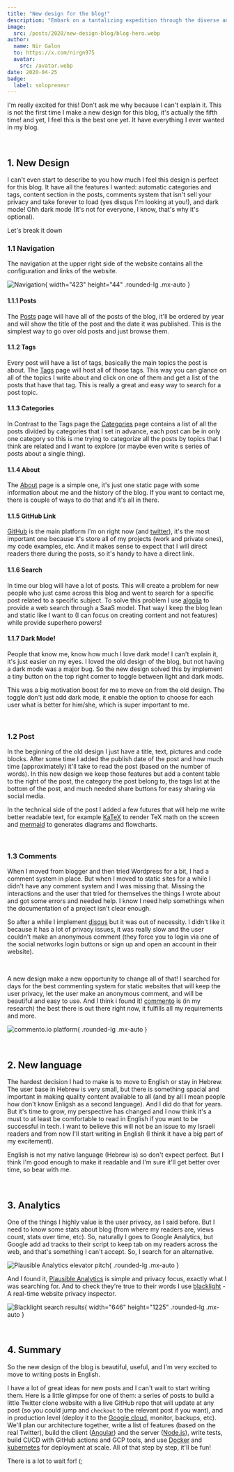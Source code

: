 ```yaml
---
title: "New design for the blog!"
description: "Embark on a tantalizing expedition through the diverse and enchanting flavors of Asia "
image:
  src: /posts/2020/new-design-blog/blog-hero.webp
author:
  name: Nir Galon
  to: https://x.com/nirgn975
  avatar:
    src: /avatar.webp
date: 2020-04-25
badge:
  label: solopreneur
---
```


I'm really excited for this! Don't ask me why because I can't explain it. This is not the first time I make a new design for this blog, it's actually the fifth time! and yet, I feel this is the best one yet. It have everything I ever wanted in my blog.

&nbsp;

## 1. New Design

I can't even start to describe to you how much I feel this design is perfect for this blog. It have all the features I wanted: automatic categories and tags, content section in the posts, comments system that isn't sell your privacy and take forever to load (yes disqus I'm looking at you!), and dark mode! Ohh dark mode (It's not for everyone, I know, that's why it's optional).

Let's break it down

### 1.1 Navigation

The navigation at the upper right side of the website contains all the configuration and links of the website.

![Navigation](/posts/2020/new-design-blog/navigation.webp){ width="423" height="44" .rounded-lg .mx-auto }

#### 1.1.1 Posts

The [Posts](/posts) page will have all of the posts of the blog, it'll be ordered by year and will show the title of the post and the date it was published. This is the simplest way to go over old posts and just browse them.

#### 1.1.2 Tags

Every post will have a list of tags, basically the main topics the post is about. The [Tags](/tags) page will host all of those tags. This way you can glance on all of the topics I write about and click on one of them and get a list of the posts that have that tag. This is really a great and easy way to search for a post topic.

#### 1.1.3 Categories

In Contrast to the Tags page the [Categories](/categories) page contains a list of all the posts divided by categories that I set in advance, each post can be in only one category so this is me trying to categorize all the posts by topics that I think are related and I want to explore (or maybe even write s series of posts about a single thing).

#### 1.1.4 About

The [About](/about) page is a simple one, it's just one static page with some information about me and the history of the blog. If you want to contact me, there is couple of ways to do that and it's all in there.

#### 1.1.5 GitHub Link

[GitHub](https://github.com/nirgn975) is the main platform I'm on right now (and [twitter](https://twitter.com/nirgn975)), it's the most important one because it's store all of my projects (work and private ones), my code examples, etc. And it makes sense to expect that I will direct readers there during the posts, so it's handy to have a direct link.

#### 1.1.6 Search

In time our blog will have a lot of posts. This will create a problem for new people who just came across this blog and went to search for a specific post related to a specific subject. To solve this problem I use [algolia](https://www.algolia.com/) to provide a web search through a SaaS model. That way I keep the blog lean and static like I want to (I can focus on creating content and not features) while provide superhero powers!

#### 1.1.7 Dark Mode!

People that know me, know how much I love dark mode! I can't explain it, it's just easier on my eyes. I loved the old design of the blog, but not having a dark mode was a major bug. So the new design solved this by implement a tiny button on the top right corner to toggle between light and dark mods.

This was a big motivation boost for me to move on from the old design. The toggle don't just add dark mode, it enable the option to choose for each user what is better for him/she, which is super important to me.

&nbsp;

### 1.2 Post

In the beginning of the old design I just have a title, text, pictures and code blocks. After some time I added the publish date of the post and how much time (approximately) it'll take to read the post (based on the number of words). In this new design we keep those features but add a content table to the right of the post, the category the post belong to, the tags list at the bottom of the post, and much needed share buttons for easy sharing via social media.

In the technical side of the post I added a few futures that will help me write better readable text, for example [KaTeX](https://github.com/KaTeX/KaTeX) to render TeX math on the screen and [mermaid](https://github.com/mermaid-js/mermaid) to generates diagrams and flowcharts.

&nbsp;

### 1.3 Comments

When I moved from blogger and then tried Wordpress for a bit, I had a comment system in place. But when I moved to static sites for a while I didn't have any comment system and I was missing that. Missing the interactions and the user that tried for themselves the things I wrote about and got some errors and needed help. I know I need help somethings when the documentation of a project isn't clear enough.

So after a while I implement [disqus](https://disqus.com/) but it was out of necessity. I didn't like it because it has a lot of privacy issues, it was really slow and the user couldn't make an anonymous comment (they force you to login via one of the social networks login buttons or sign up and open an account in their website).

&nbsp;

A new design make a new opportunity to change all of that! I searched for days for the best commenting system for static websites that will keep the user privacy, let the user make an anonymous comment, and will be beautiful and easy to use. And I think i found it! [commento](https://www.commento.io) is (in my research) the best there is out there right now, it fulfills all my requirements and more.

![commento.io platform](/posts/2020/new-design-blog/commento-io-platform.webp){ .rounded-lg .mx-auto }

&nbsp;

## 2. New language

The hardest decision I had to make is to move to English or stay in Hebrew. The user base in Hebrew is very small, but there is something spacial and important in making quality content available to all (and by all I mean people how don't know Enligsh as a second language). And I did do that for years. But it's time to grow, my perspective has changed and I now think it's a must to at least be comfortable to read in English if you want to be successful in tech. I want to believe this will not be an issue to my Israeli readers and from now I'll start writing in English (I think it have a big part of my excitement).

English is not my native language (Hebrew is) so don't expect perfect. But I think I'm good enough to make it readable and I'm sure it'll get better over time, so bear with me.

&nbsp;

## 3. Analytics

One of the things I highly value is the user privacy, as I said before. But I need to know some stats about blog (from where my readers are, views count, stats over time, etc). So, naturally I goes to Google Analytics, but Google add ad tracks to their script to keep tab on my readers across the web, and that's something I can't accept. So, I search for an alternative.

![Plausible Analytics elevator pitch](/posts/2020/new-design-blog/plausible-analytics-elevator-pitch.webp){ .rounded-lg .mx-auto }

And I found it, [Plausible Analytics](https://plausible.io) is simple and privacy focus, exactly what I was searching for. And to check they're true to their words I use [blacklight](https://themarkup.org/blacklight/?url=lifelongstudent.io) - A real-time website privacy inspector.

![Blacklight search results](/posts/2020/new-design-blog/blacklight-search-results.webp){ width="646" height="1225" .rounded-lg .mx-auto }

&nbsp;

## 4. Summary

So the new design of the blog is beautiful, useful, and I'm very excited to move to writing posts in English.

I have a lot of great ideas for new posts and I can't wait to start writing them. Here is a little glimpse for one of them: a series of posts to build a little Twitter clone website with a live GitHub repo that will update at any post (so you could jump and `checkout` to the relevant post if you want), and in production level (deploy it to the [Google cloud](https://cloud.google.com/), monitor, backups, etc). We'll plan our architecture together, write a list of features (based on the real Twitter), build the client ([Angular](https://angular.io/)) and the server ([Node.js](https://nodejs.org)), write tests, build CI/CD with GitHub actions and GCP tools, and use [Docker](https://www.docker.com/) and [kubernetes](https://kubernetes.io/) for deployment at scale. All of that step by step, it'll be fun!

There is a lot to wait for! (;
